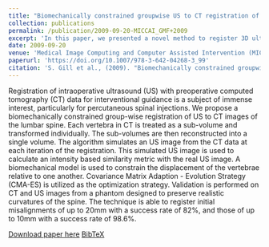 ```yaml
---
title: "Biomechanically constrained groupwise US to CT registration of the lumbar spine"
collection: publications
permalink: /publication/2009-09-20-MICCAI_GMF+2009
excerpt: 'In this paper, we presented a novel method to register 3D ultrasound volume to CT where spine curvatures imaged in these two modalities are different.'
date: 2009-09-20
venue: 'Medical Image Computing and Computer Assisted Intervention (MICCAI)'
paperurl: 'https://doi.org/10.1007/978-3-642-04268-3_99'
citation: 'S. Gill et al., (2009). "Biomechanically constrained groupwise US to CT registration of the lumbar spine"; in <i>Medical Image Computing and Computer Assisted Intervention -- MICCAI 2009</i>, LNCS 5761, pp. 803-810.'
---
```


Registration of intraoperative ultrasound (US) with preoperative computed tomography (CT) data for interventional guidance is a subject of immense interest, particularly for percutaneous spinal injections. We propose a biomechanically constrained group-wise registration of US to CT images of the lumbar spine. Each vertebra in CT is treated as a sub-volume and transformed individually. The sub-volumes are then reconstructed into a single volume. The algorithm simulates an US image from the CT data at each iteration of the registration. This simulated US image is used to calculate an intensity based similarity metric with the real US image. A biomechanical model is used to constrain the displacement of the vertebrae relative to one another. Covariance Matrix Adaption - Evolution Strategy (CMA-ES) is utilized as the optimization strategy. Validation is performed on CT and US images from a phantom designed to preserve realistic curvatures of the spine. The technique is able to register initial misalignments of up to 20mm with a success rate of 82%, and those of up to 10mm with a success rate of 98.6%.

[Download paper here](https://doi.org/10.1007/978-3-642-04268-3_99) [BibTeX](./../files/bibtex/GMF+2009.bib)